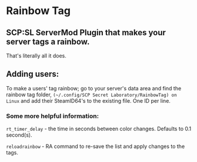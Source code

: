# Rainbow Tag

## SCP:SL  ServerMod Plugin that makes your server tags a rainbow.
That's literally all it does. 

## Adding users:
To make a users' tag rainbow; go to your server's data area and find the rainbow tag folder, `(~/.config/SCP Secret Laboratory/RainbowTag) on Linux` and add their SteamID64's to the existing file. One ID per line.

### Some more helpful information:
`rt_timer_delay` - the time in seconds between color changes. Defaults to 0.1 second(s). 

`reloadrainbow` - RA command to re-save the list and apply changes to the tags.

